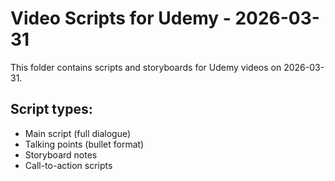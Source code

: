 # Video Scripts for Udemy - 2026-03-31

This folder contains scripts and storyboards for Udemy videos on 2026-03-31.

## Script types:
- Main script (full dialogue)
- Talking points (bullet format)
- Storyboard notes
- Call-to-action scripts
